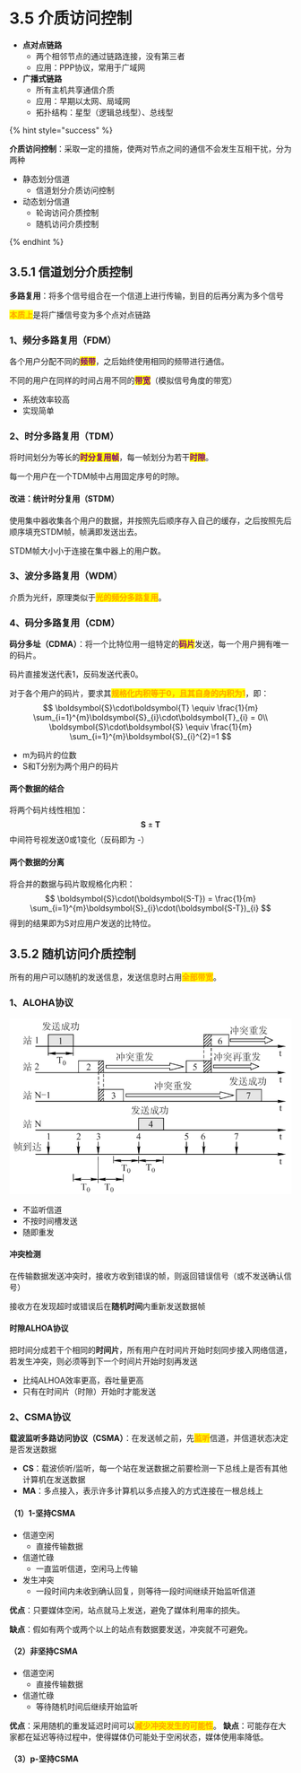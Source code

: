 # 3.5 介质访问控制

- **点对点链路**
  - 两个相邻节点的通过链路连接，没有第三者
  - 应用：PPP协议，常用于广域网
- **广播式链路**
  - 所有主机共享通信介质
  - 应用：早期以太网、局域网
  - 拓扑结构：星型（逻辑总线型）、总线型

{% hint style="success" %}

**介质访问控制**：采取一定的措施，使两对节点之间的通信不会发生互相干扰，分为两种

- 静态划分信道
  - 信道划分介质访问控制
- 动态划分信道
  - 轮询访问介质控制
  - 随机访问介质控制

{% endhint %}

## 3.5.1 信道划分介质控制

**多路复用**：将多个信号组合在一个信道上进行传输，到目的后再分离为多个信号

<mark style="color:orange;">**本质上**</mark>是将广播信号变为多个点对点链路

### 1、频分多路复用（FDM）

各个用户分配不同的<mark style="color:purple;">**频带**</mark>，之后始终使用相同的频带进行通信。

不同的用户在同样的时间占用不同的<mark style="color:purple;">**带宽**</mark>（模拟信号角度的带宽）

- 系统效率较高
- 实现简单



### 2、时分多路复用（TDM）

将时间划分为等长的<mark style="color:purple;">**时分复用帧**</mark>，每一帧划分为若干<mark style="color:purple;">**时隙**</mark>。

每一个用户在一个TDM帧中占用固定序号的时隙。

#### 改进：统计时分复用（STDM）

使用集中器收集各个用户的数据，并按照先后顺序存入自己的缓存，之后按照先后顺序填充STDM帧，帧满即发送出去。

STDM帧大小小于连接在集中器上的用户数。



### 3、波分多路复用（WDM）

介质为光纤，原理类似于<mark style="color:orange;">**光的频分多路复用**</mark>。



### 4、码分多路复用（CDM）

**码分多址（CDMA）**：将一个比特位用一组特定的<mark style="color:purple;">**码片**</mark>发送，每一个用户拥有唯一的码片。

码片直接发送代表1，反码发送代表0。

对于各个用户的码片，要求其<mark style="color:orange;">**规格化内积等于0，且其自身的内积为1**</mark>，即：
$$
\boldsymbol{S}\cdot\boldsymbol{T} \equiv \frac{1}{m} \sum_{i=1}^{m}\boldsymbol{S}_{i}\cdot\boldsymbol{T}_{i} = 0\\
\boldsymbol{S}\cdot\boldsymbol{S} \equiv \frac{1}{m} \sum_{i=1}^{m}\boldsymbol{S}_{i}^{2}=1
$$

- m为码片的位数
- S和T分别为两个用户的码片

#### 两个数据的结合

将两个码片线性相加：
$$
\boldsymbol{S}\pm\boldsymbol{T}
$$
中间符号视发送0或1变化（反码即为 -）

#### 两个数据的分离

将合并的数据与码片取规格化内积：
$$
\boldsymbol{S}\cdot(\boldsymbol{S-T}) = \frac{1}{m} \sum_{i=1}^{m}\boldsymbol{S}_{i}\cdot(\boldsymbol{S-T})_{i}
$$
得到的结果即为S对应用户发送的比特位。



## 3.5.2 随机访问介质控制

所有的用户可以随机的发送信息，发送信息时占用<mark style="color:orange;">**全部带宽**</mark>。

### 1、ALOHA协议

![ALHOA协议](../.gitbook/assets/ALHOA协议.png)

- 不监听信道
- 不按时间槽发送
- 随即重发

#### 冲突检测

在传输数据发送冲突时，接收方收到错误的帧，则返回错误信号（或不发送确认信号）

接收方在发现超时或错误后在**随机时间**内重新发送数据帧

#### 时隙ALHOA协议

把时间分成若干个相同的**时间片**，所有用户在时间片开始时刻同步接入网络信道，若发生冲突，则必须等到下一个时间片开始时刻再发送

- 比纯ALHOA效率更高，吞吐量更高
- 只有在时间片（时隙）开始时才能发送

### 2、CSMA协议

**载波监听多路访问协议（CSMA）**：在发送帧之前，先<mark style="color:orange;">**监听**</mark>信道，并信道状态决定是否发送数据

- **CS**：载波侦听/监听，每一个站在发送数据之前要检测一下总线上是否有其他计算机在发送数据
- **MA**：多点接入，表示许多计算机以多点接入的方式连接在一根总线上

#### （1）1-坚持CSMA

- 信道空闲
  - 直接传输数据
- 信道忙碌
  - 一直监听信道，空闲马上传输
- 发生冲突
  - 一段时间内未收到确认回复，则等待一段时间继续开始监听信道

**优点**：只要媒体空闲，站点就马上发送，避免了媒体利用率的损失。 

**缺点**：假如有两个或两个以上的站点有数据要发送，冲突就不可避免。

#### （2）非坚持CSMA

- 信道空闲
  - 直接传输数据
- 信道忙碌
  - 等待随机时间后继续开始监听

**优点**：采用随机的重发延迟时间可以<mark style="color:orange;">**减少冲突发生的可能性**</mark>。
**缺点**：可能存在大家都在延迟等待过程中，使得媒体仍可能处于空闲状态，媒体使用率降低。

#### （3）p-坚持CSMA

